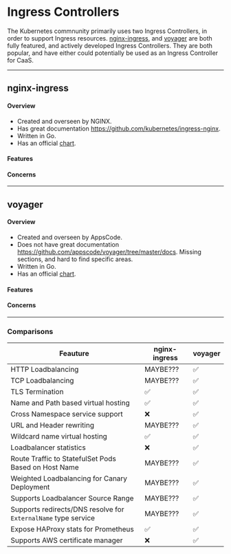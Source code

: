 # Ingress Controllers

The Kubernetes commnunity primarily uses two Ingress Controllers, in order to support Ingress resources. 
[nginx-ingress](https://github.com/kubernetes/ingress-nginx), and
[voyager](https://github.com/appscode/voyager) are both fully featured, and actively developed Ingress
Controllers. They are both popular, and have either could potentially be used as an Ingress Controller
for CaaS.

---

## nginx-ingress

#### Overview

- Created and overseen by NGINX.
- Has great documentation https://github.com/kubernetes/ingress-nginx.
- Written in Go.
- Has an official [chart](https://github.com/kubernetes/charts/tree/master/stable/nginx-ingress).

#### Features

#### Concerns

---

## voyager

#### Overview

- Created and overseen by AppsCode.
- Does not have great documentation https://github.com/appscode/voyager/tree/master/docs. Missing
sections, and hard to find specific areas.
- Written in Go.
- Has an official [chart](https://github.com/kubernetes/charts/tree/master/stable/voyager).

#### Features

#### Concerns

---

### Comparisons

| Feauture | nginx-ingress | voyager |
|----------|--------------|------------------|
| HTTP Loadbalancing| MAYBE??? | :white_check_mark: |
| TCP Loadbalancing | MAYBE??? | :white_check_mark: |
| TLS Termination | :white_check_mark: | :white_check_mark: |
| Name and Path based virtual hosting | :white_check_mark: | :white_check_mark: |
| Cross Namespace service support | :x: | :white_check_mark: |
| URL and Header rewriting | MAYBE??? | :white_check_mark: |
| Wildcard name virtual hosting | :white_check_mark: | :white_check_mark: |
| Loadbalancer statistics | :x: | :white_check_mark: |
| Route Traffic to StatefulSet Pods Based on Host Name | MAYBE??? | :white_check_mark: |
| Weighted Loadbalancing for Canary Deployment| MAYBE??? | :white_check_mark: |
| Supports Loadbalancer Source Range | MAYBE??? | :white_check_mark: |
| Supports redirects/DNS resolve for `ExternalName` type service | MAYBE??? | :white_check_mark: |
| Expose HAProxy stats for Prometheus | :white_check_mark: | :white_check_mark: |
| Supports AWS certificate manager | :x: | :white_check_mark: |
